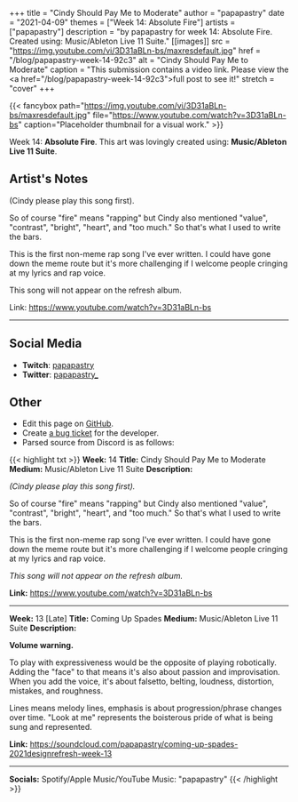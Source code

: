 +++
title =       "Cindy Should Pay Me to Moderate"
author =      "papapastry"
date =        "2021-04-09"
themes =      ["Week 14: Absolute Fire"]
artists =     ["papapastry"]
description = "by papapastry for week 14: Absolute Fire. Created using: Music/Ableton Live 11 Suite."
[[images]]
      src = "https://img.youtube.com/vi/3D31aBLn-bs/maxresdefault.jpg"
      href = "/blog/papapastry-week-14-92c3"
      alt = "Cindy Should Pay Me to Moderate"
      caption = "This submission contains a video link. Please view the <a href=\"/blog/papapastry-week-14-92c3\">full post</a> to see it!"
      stretch = "cover"
+++


{{< fancybox path="https://img.youtube.com/vi/3D31aBLn-bs/maxresdefault.jpg" file="https://www.youtube.com/watch?v=3D31aBLn-bs" caption="Placeholder thumbnail for a visual work." >}}


Week 14: **Absolute Fire**. This art was lovingly created using: **Music/Ableton Live 11 Suite**.

## Artist's Notes

(Cindy please play this song first).

So of course "fire" means "rapping" but Cindy also mentioned "value", "contrast", "bright", "heart", and "too much." So that's what I used to write the bars.

This is the first non-meme rap song I've ever written. I could have gone down the meme route but it's more challenging if I welcome people cringing at my lyrics and rap voice.

This song will not appear on the refresh album.

Link: https://www.youtube.com/watch?v=3D31aBLn-bs

----

## Social Media

- **Twitch**: <a href='https://twitch.tv/papapastry' target='_blank'>papapastry</a>
- **Twitter**: <a href='https://twitter.com/papapastry_' target='_blank'>papapastry_</a>

## Other

- Edit this page on [GitHub](https://github.com/teaminkling/web-refresh/edit/main/content/blog/papapastry-week-14-92c3.md).
- Create [a bug ticket](https://github.com/teaminkling/web-refresh/issues/new?assignees=&labels=bug&template=problem-report.md&title=) for the developer.
- Parsed source from Discord is as follows:

{{< highlight txt >}}
**Week:** 14
**Title:** Cindy Should Pay Me to Moderate
**Medium:** Music/Ableton Live 11 Suite
**Description:**

_(Cindy please play this song first)._

So of course "fire" means "rapping" but Cindy also mentioned "value", "contrast", "bright", "heart", and "too much." So that's what I used to write the bars.

This is the first non-meme rap song I've ever written. I could have gone down the meme route but it's more challenging if I welcome people cringing at my lyrics and rap voice.

_This song will not appear on the refresh album._

**Link:** https://www.youtube.com/watch?v=3D31aBLn-bs

----

**Week:** 13 [Late]
**Title:** Coming Up Spades
**Medium:** Music/Ableton Live 11 Suite
**Description:**

**Volume warning.**

To play with expressiveness would be the opposite of playing robotically. Adding the "face" to that means it's also about passion and improvisation. When you add the voice, it's about falsetto, belting, loudness, distortion, mistakes, and roughness.

Lines means melody lines, emphasis is about progression/phrase changes over time. "Look at me" represents the boisterous pride of what is being sung and represented.

**Link:** https://soundcloud.com/papapastry/coming-up-spades-2021designrefresh-week-13

----

**Socials:** Spotify/Apple Music/YouTube Music: "papapastry"
{{< /highlight >}}